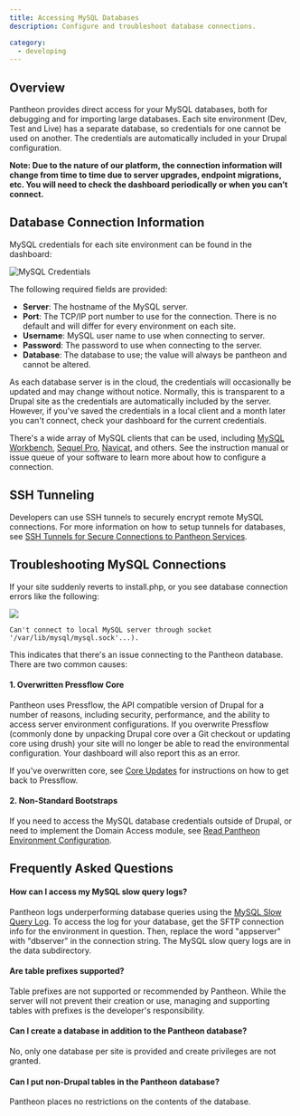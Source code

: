 ```yaml
---
title: Accessing MySQL Databases
description: Configure and troubleshoot database connections.

category:
  - developing
---
```


## Overview

Pantheon provides direct access for your MySQL databases, both for debugging and for importing large databases. Each site environment (Dev, Test and Live) has a separate database, so credentials for one cannot be used on another. The credentials are automatically included in your Drupal configuration.

**Note: Due to the nature of our platform, the connection information will change from time to time due to server upgrades, endpoint migrations, etc. You will need to check the dashboard periodically or when you can’t connect.**

## Database Connection Information

MySQL credentials for each site environment can be found in the dashboard:

![MySQL Credentials](https://pantheon-systems.desk.com/customer/portal/attachments/168060)

The following required fields are provided:

- **Server**: The hostname of the MySQL server.
- **Port**: The TCP/IP port number to use for the connection. There is no default and will differ for every environment on each site.
- **Username**: MySQL user name to use when connecting to server.
- **Password**: The password to use when connecting to the server.
- **Database**: The database to use; the value will always be pantheon and cannot be altered.

As each database server is in the cloud, the credentials will occasionally be updated and may change without notice. Normally, this is transparent to a Drupal site as the credentials are automatically included by the server. However, if you've saved the credentials in a local client and a month later you can't connect, check your dashboard for the current credentials.

There's a wide array of MySQL clients that can be used, including [MySQL Workbench](http://dev.mysql.com/downloads/tools/workbench/), [Sequel Pro](http://www.sequelpro.com/download), [Navicat](http://www.navicat.com/download), and others. See the instruction manual or issue queue of your software to learn more about how to configure a connection.

## SSH Tunneling

Developers can use SSH tunnels to securely encrypt remote MySQL connections. For more information on how to setup tunnels for databases, see [SSH Tunnels for Secure Connections to Pantheon Services](/documentation/advanced-topics/ssh-tunnels-for-secure-connections-to-pantheon-services/).

## Troubleshooting MySQL Connections

If your site suddenly reverts to install.php, or you see database connection errors like the following:

![](https://pantheon-systems.desk.com/customer/portal/attachments/64774)

    Can't connect to local MySQL server through socket '/var/lib/mysql/mysql.sock'...).

This indicates that there's an issue connecting to the Pantheon database. There are two common causes:

#### 1. Overwritten Pressflow Core

Pantheon uses Pressflow, the API compatible version of Drupal for a number of reasons, including security, performance, and the ability to access server environment configurations. If you overwrite Pressflow (commonly done by unpacking Drupal core over a Git checkout or updating core using drush) your site will no longer be able to read the environmental configuration. Your dashboard will also report this as an error.  

If you've overwritten core, see [Core Updates](/documentation/running-drupal/drupal-core-updates/-core-updates) for instructions on how to get back to Pressflow.

#### 2. Non-Standard Bootstraps

If you need to access the MySQL database credentials outside of Drupal, or need to implement the Domain Access module, see [Read Pantheon Environment Configuration](/documentation/howto/reading-pantheon-environment-configuration/-read-pantheon-environment-configuration).

## Frequently Asked Questions

#### How can I access my MySQL slow query logs?

Pantheon logs underperforming database queries using the [MySQL Slow Query Log](http://dev.mysql.com/doc/refman/5.5/en/slow-query-log.html). To access the log for your database, get the SFTP connection info for the environment in question. Then, replace the word "appserver" with "dbserver" in the connection string. The MySQL slow query logs are in the data subdirectory.

#### Are table prefixes supported?

Table prefixes are not supported or recommended by Pantheon. While the server will not prevent their creation or use, managing and supporting tables with prefixes is the developer's responsibility.

#### Can I create a database in addition to the Pantheon database?

No, only one database per site is provided and create privileges are not granted.

#### Can I put non-Drupal tables in the Pantheon database?

Pantheon places no restrictions on the contents of the database.
